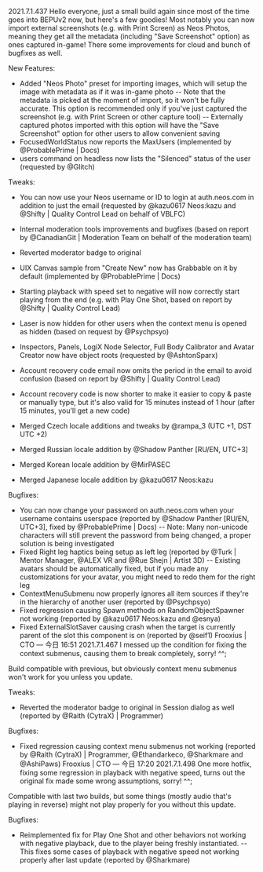 2021.7.1.437
Hello everyone, just a small build again since most of the time goes into BEPUv2 now, but here's a few goodies! Most notably you can now import external screenshots (e.g. with Print Screen) as Neos Photos, meaning they get all the metadata (including "Save Screenshot" option) as ones captured in-game! There some improvements for cloud and bunch of bugfixes as well.

New Features:
- Added "Neos Photo" preset for importing images, which will setup the image with metadata as if it was in-game photo
-- Note that the metadata is picked at the moment of import, so it won't be fully accurate. This option is recommended only if you've just captured the screenshot (e.g. with Print Screen or other capture tool)
-- Externally captured photos imported with this option will have the "Save Screenshot" option for other users to allow convenient saving
- FocusedWorldStatus now reports the MaxUsers (implemented by @ProbablePrime | Docs)
- users command on headless now lists the "Silenced" status of the user (requested by @Glitch)

Tweaks:
- You can now use your Neos username or ID to login at auth.neos.com in addition to just the email (requested by @kazu0617 Neos:kazu and @Shifty | Quality Control Lead on behalf of VBLFC)
- Internal moderation tools improvements and bugfixes (based on report by @CanadianGit | Moderation Team on behalf of the moderation team)
- Reverted moderator badge to original
- UIX Canvas sample from "Create New" now has Grabbable on it by default (implemented by @ProbablePrime | Docs)
- Starting playback with speed set to negative will now correctly start playing from the end (e.g. with Play One Shot, based on report by @Shifty | Quality Control Lead)
- Laser is now hidden for other users when the context menu is opened as hidden (based on request by @Psychpsyo)
- Inspectors, Panels, LogiX Node Selector, Full Body Calibrator and Avatar Creator now have object roots (requested by @AshtonSparx)
- Account recovery code email now omits the period in the email to avoid confusion (based on report by @Shifty | Quality Control Lead)
- Account recovery code is now shorter to make it easier to copy & paste or manually type, but it's also valid for 15 minutes instead of 1 hour (after 15 minutes, you'll get a new code)

- Merged Czech locale additions and tweaks by @rampa_3 (UTC +1, DST UTC +2)
- Merged Russian locale addition by @Shadow Panther [RU/EN, UTC+3]
- Merged Korean locale addition by @MirPASEC
- Merged Japanese locale addition by @kazu0617 Neos:kazu

Bugfixes:
- You can now change your password on auth.neos.com when your username contains userspace (reported by @Shadow Panther [RU/EN, UTC+3], fixed by @ProbablePrime | Docs)
-- Note: Many non-unicode characters will still prevent the password from being changed, a proper solution is being investigated
- Fixed Right leg haptics being setup as left leg (reported by @Turk | Mentor Manager, @ALEX VR and @Rue Shejn | Artist 3D)
-- Existing avatars should be automatically fixed, but if you made any customizations for your avatar, you might need to redo them for the right leg
- ContextMenuSubmenu now properly ignores all item sources if they're in the hierarchy of another user (reported by @Psychpsyo)
- Fixed regression causing Spawn methods on RandomObjectSpawner not working (reported by @kazu0617 Neos:kazu and @esnya)
- Fixed ExternalSlotSaver causing crash when the target is currently parent of the slot this component is on (reported by @seif1)
Frooxius | CTO — 今日 16:51
2021.7.1.467
I messed up the condition for fixing the context submenus, causing them to break completely, sorry! ^^; 

Build compatible with previous, but obviously context menu submenus won't work for you unless you update.

Tweaks:
- Reverted the moderator badge to original in Session dialog as well (reported by @Raith (CytraX) | Programmer)

Bugfixes:
- Fixed regression causing context menu submenus not working (reported by @Raith (CytraX) | Programmer, @Ethandarkeco, @Sharkmare and @AshiPaws)
Frooxius | CTO — 今日 17:20
2021.7.1.498
One more hotfix, fixing some regression in playback with negative speed, turns out the original fix made some wrong assumptions, sorry! ^^;

Compatible with last two builds, but some things (mostly audio that's playing in reverse) might not play properly for you without this update.

Bugfixes:
- Reimplemented fix for Play One Shot and other behaviors not working with negative playback, due to the player being freshly instantiated.
-- This fixes some cases of playback with negative speed not working properly after last update (reported by @Sharkmare)